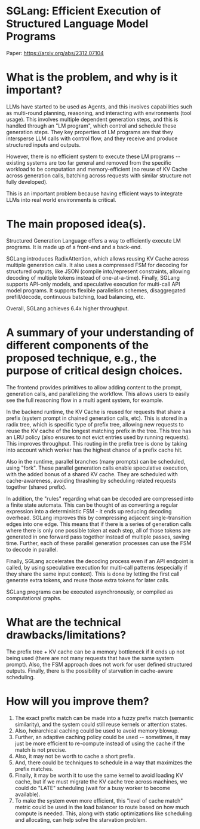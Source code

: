 # SGLang: Efficient Execution of Structured Language Model Programs
Paper: https://arxiv.org/abs/2312.07104

# What is the problem, and why is it important?
LLMs have started to be used as Agents, and this involves capabilities such as multi-round planning, reasoning, and interacting with environments (tool usage). This involves multiple dependent generation steps, and this is handled through an "LM program", which control and schedule these generation steps. They key properties of LM programs are that they intersperse LLM calls with control flow, and they receive and produce structured inputs and outputs. 

However, there is no efficient system to execute these LM programs -- existing systems are too far general and removed from the specific workload to be computation and memory-efficient (no reuse of KV Cache across generation calls, batching across requests with similar structure not fully developed). 

This is an important problem because having efficient ways to integrate LLMs into real world environments is critical. 

# The main proposed idea(s).
Structured Generation Language offers a way to efficiently execute LM programs. It is made up of a front-end and a back-end. 

SGLang introduces RadixAttention, which allows reusing KV Cache across multiple generation calls. It also uses a compressed FSM for decoding for structured outputs, like JSON (compile into/represent constraints, allowing decoding of multiple tokens instead of one-at-a-time). Finally, SGLang supports API-only models, and speculative execution for multi-call API model programs. It supports flexible parallelism schemes, disaggregated prefill/decode, continuous batching, load balancing, etc. 

Overall, SGLang achieves 6.4x higher throughput. 

# A summary of your understanding of different components of the proposed technique, e.g., the purpose of critical design choices.
The frontend provides primitives to allow adding content to the prompt, generation calls, and parallelizing the workflow. This allows users to easily see the full reasoning flow in a multi agent system, for example. 

In the backend runtime, the KV Cache is reused for requests that share a prefix (system prompt in chained generation calls, etc). This is stored in a radix tree, which is specific type of prefix tree, allowing new requests to reuse the KV cache of the longest matching prefix in the tree. This tree has an LRU policy (also ensures to not evict entries used by running requests). This improves throughput. This routing in the prefix tree is done by taking into account which worker has the highest chance of a prefix cache hit. 

Also in the runtime, parallel branches (many prompts) can be scheduled, using "fork". These parallel generation calls enable speculative execution, with the added bonus of a shared KV cache. They are scheduled with cache-awareness, avoiding thrashing by scheduling related requests together (shared prefix). 

In addition, the "rules" regarding what can be decoded are compressed into a finite state automata. This can be thought of as converting a regular expression into a deterministic FSM - it ends up reducing decoding overhead. SGLang improves this by compressing adjacent single-transition edges into one edge. This means that if there is a series of generation calls where there is only one possible token at each step, all of those tokens are generated in one forward pass together instead of multiple passes, saving time. Further, each of these parallel generation processes can use the FSM to decode in parallel. 

Finally, SGLang accelerates the decoding process even if an API endpoint is called, by using speculative execution for multi-call patterns (especially if they share the same input context). This is done by letting the first call generate extra tokens, and reuse those extra tokens for later calls. 

SGLang programs can be executed asynchronously, or compiled as computational graphs. 

# What are the technical drawbacks/limitations?
The prefix tree + KV cache can be a memory bottleneck if it ends up not being used (there are not many requests that have the same system prompt). Also, the FSM approach does not work for user defined structured outputs. Finally, there is the possibility of starvation in cache-aware scheduling. 
# How will you improve them?
1. The exact prefix match can be made into a fuzzy prefix match (semantic similarity), and the system could still reuse kernels or attention states.
2. Also, heirarchical caching could be used to avoid memory blowup.
3. Further, an adaptive caching policy could be used -- sometimes, it may just be more efficient to re-compute instead of using the cache if the match is not precise.
4. Also, it may not be worth to cache a short prefix.
5. And, there could be techniques to schedule in a way that maximizes the prefix matches.
6. Finally, it may be worth it to use the same kernel to avoid loading KV cache, but if we must migrate the KV cache tree across machines, we could do "LATE" scheduling (wait for a busy worker to become available).
7. To make the system even more efficient, this "level of cache match" metric could be used in the load balancer to route based on how much compute is needed. This, along with static optimizations like scheduling and allocating, can help solve the starvation problem. 
